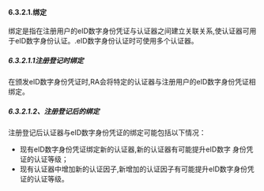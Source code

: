 #### 6.3.2.1.绑定

绑定是指在注册用户的eID数字身份凭证与认证器之间建立关联关系,使认证器可用于eID数字身份认证。.eID数字身份认证时可使用多个认证器。

##### 6.3.2.1.1注册登记时绑定

在颁发eID数字身份凭证时,RA会将特定的认证器与注册用户的eID数字身份凭证相绑定。

##### 6.3.2.1.2、注册登记后的绑定

注册登记后认证器与eID数字身份凭证的绑定可能包括以下情况：

* 现有eID数字身份凭证绑定新的认证器,新的认证器有可能提升eID数字  身份凭证的认证等级；
* 现有认证器中增加新的认证因子,新增加的认证因子有可能提升eID数字身份凭证的认证等级。



